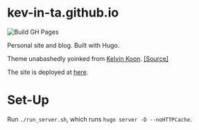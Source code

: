 # kev-in-ta.github.io

![Build GH Pages](https://github.com/kev-in-ta/kev-in-ta.github.io/actions/workflows/gh-pages.yml/badge.svg)

Personal site and blog. Built with Hugo.

Theme unabashedly yoinked from [Kelvin Koon](https://github.com/kelvinkoon). [[Source]](https://github.com/kelvinkoon/kelvinkoon.github.io/)

The site is deployed at [here](https://kev-in-ta.github.io).

# Set-Up

Run `./run_server.sh`, which runs `hugo server -D --noHTTPCache`.
